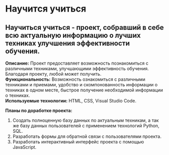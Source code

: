 # Научится учиться

## Научиться учиться - проект, собравший в себе всю актуальную информацию о лучших техниках улучшения эффективности обучения.

**Описание:** Проект предоставляет возможность познакомиться с различными техниками, улучшающими эффективность обучения. Благодаря проекту, любой может получить.  
**Функциональность:** Возможность ознакомиться с различными техниками и приемами, удобство и скомпонованность информации о техниках в одном месте, быстрое получение необходимой информации о техниках.  
**Используемые технологии:** HTML, CSS, Visual Studio Code.

**Планы по доработке проекта:**  
1. Создать полноценную базу данных по актуальным техникам, а так же базу данных пользователей с применением технологий Python, SQL.
2. Разработать формы для обратной связи с пользователями проекта.
3. Разработать интерактивный интерфейс проекта с помощью JavaScript.
